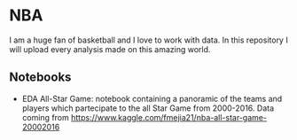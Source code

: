 # NBA

I am a huge fan of basketball and I love to work with data. In this repository I will upload every analysis made on this amazing world.

## Notebooks

* EDA All-Star Game: notebook containing a panoramic of the teams and players which partecipate to the all Star Game from 2000-2016. Data coming from https://www.kaggle.com/fmejia21/nba-all-star-game-20002016
